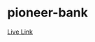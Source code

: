 # pioneer-bank
<a href="https://mohammadkamrulhasan.github.io/pioneer-bank/." alt=""> Live Link</a>
